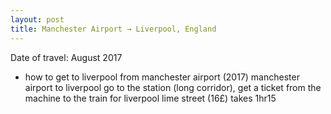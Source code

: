 ```yaml
---
layout: post
title: Manchester Airport → Liverpool, England
---
```


Date of travel: August 2017
- how to get to liverpool from manchester airport (2017)
manchester airport to liverpool
go to the station (long corridor), get a ticket from the machine to the train for liverpool lime street (16£)
takes 1hr15
